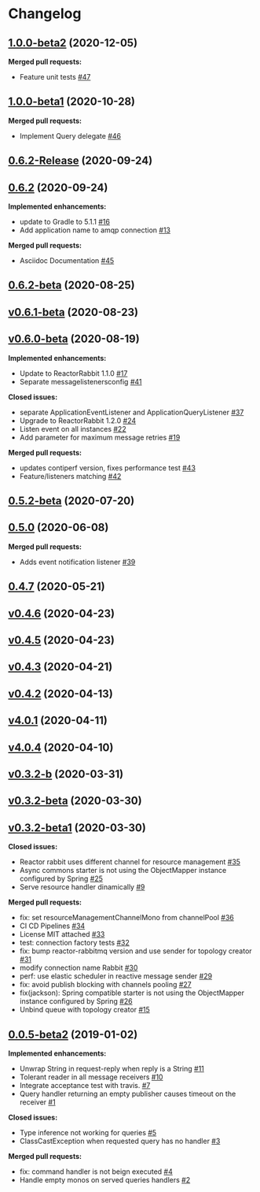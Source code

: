 # Changelog

## [1.0.0-beta2](https://github.com/reactive-commons/reactive-commons-java/tree/1.0.0-beta2) (2020-12-05)

**Merged pull requests:**

- Feature unit tests [\#47](https://github.com/reactive-commons/reactive-commons-java/pull/47)

## [1.0.0-beta1](https://github.com/reactive-commons/reactive-commons-java/tree/1.0.0-beta1) (2020-10-28)

**Merged pull requests:**

- Implement Query delegate [\#46](https://github.com/reactive-commons/reactive-commons-java/pull/46)

## [0.6.2-Release](https://github.com/reactive-commons/reactive-commons-java/tree/0.6.2-Release) (2020-09-24)

## [0.6.2](https://github.com/reactive-commons/reactive-commons-java/tree/0.6.2) (2020-09-24)

**Implemented enhancements:**

- update to Gradle to 5.1.1 [\#16](https://github.com/reactive-commons/reactive-commons-java/issues/16)
- Add application name to amqp connection [\#13](https://github.com/reactive-commons/reactive-commons-java/issues/13)

**Merged pull requests:**

- Asciidoc Documentation [\#45](https://github.com/reactive-commons/reactive-commons-java/pull/45)

## [0.6.2-beta](https://github.com/reactive-commons/reactive-commons-java/tree/0.6.2-beta) (2020-08-25)

## [v0.6.1-beta](https://github.com/reactive-commons/reactive-commons-java/tree/v0.6.1-beta) (2020-08-23)

## [v0.6.0-beta](https://github.com/reactive-commons/reactive-commons-java/tree/v0.6.0-beta) (2020-08-19)

**Implemented enhancements:**

- Update to ReactorRabbit 1.1.0 [\#17](https://github.com/reactive-commons/reactive-commons-java/issues/17)
- Separate messagelistenersconfig [\#41](https://github.com/reactive-commons/reactive-commons-java/pull/41)

**Closed issues:**

- separate ApplicationEventListener and ApplicationQueryListener [\#37](https://github.com/reactive-commons/reactive-commons-java/issues/37)
- Upgrade to ReactorRabbit 1.2.0 [\#24](https://github.com/reactive-commons/reactive-commons-java/issues/24)
- Listen event on all instances [\#22](https://github.com/reactive-commons/reactive-commons-java/issues/22)
- Add parameter for maximum message retries [\#19](https://github.com/reactive-commons/reactive-commons-java/issues/19)

**Merged pull requests:**

- updates contiperf version, fixes performance test [\#43](https://github.com/reactive-commons/reactive-commons-java/pull/43)
- Feature/listeners matching [\#42](https://github.com/reactive-commons/reactive-commons-java/pull/42)

## [0.5.2-beta](https://github.com/reactive-commons/reactive-commons-java/tree/0.5.2-beta) (2020-07-20)

## [0.5.0](https://github.com/reactive-commons/reactive-commons-java/tree/0.5.0) (2020-06-08)

**Merged pull requests:**

- Adds event notification listener [\#39](https://github.com/reactive-commons/reactive-commons-java/pull/39)

## [0.4.7](https://github.com/reactive-commons/reactive-commons-java/tree/0.4.7) (2020-05-21)

## [v0.4.6](https://github.com/reactive-commons/reactive-commons-java/tree/v0.4.6) (2020-04-23)

## [v0.4.5](https://github.com/reactive-commons/reactive-commons-java/tree/v0.4.5) (2020-04-23)

## [v0.4.3](https://github.com/reactive-commons/reactive-commons-java/tree/v0.4.3) (2020-04-21)

## [v0.4.2](https://github.com/reactive-commons/reactive-commons-java/tree/v0.4.2) (2020-04-13)

## [v4.0.1](https://github.com/reactive-commons/reactive-commons-java/tree/v4.0.1) (2020-04-11)

## [v4.0.4](https://github.com/reactive-commons/reactive-commons-java/tree/v4.0.4) (2020-04-10)

## [v0.3.2-b](https://github.com/reactive-commons/reactive-commons-java/tree/v0.3.2-b) (2020-03-31)

## [v0.3.2-beta](https://github.com/reactive-commons/reactive-commons-java/tree/v0.3.2-beta) (2020-03-30)

## [v0.3.2-beta1](https://github.com/reactive-commons/reactive-commons-java/tree/v0.3.2-beta1) (2020-03-30)

**Closed issues:**

- Reactor rabbit uses different channel for resource management [\#35](https://github.com/reactive-commons/reactive-commons-java/issues/35)
- Async commons starter is not using the ObjectMapper instance configured by Spring [\#25](https://github.com/reactive-commons/reactive-commons-java/issues/25)
- Serve resource handler dinamically [\#9](https://github.com/reactive-commons/reactive-commons-java/issues/9)

**Merged pull requests:**

- fix: set resourceManagementChannelMono from channelPool [\#36](https://github.com/reactive-commons/reactive-commons-java/pull/36)
- CI CD Pipelines [\#34](https://github.com/reactive-commons/reactive-commons-java/pull/34)
- License MIT attached [\#33](https://github.com/reactive-commons/reactive-commons-java/pull/33)
- test: connection factory tests [\#32](https://github.com/reactive-commons/reactive-commons-java/pull/32)
- fix: bump reactor-rabbitmq version and use sender for topology creator [\#31](https://github.com/reactive-commons/reactive-commons-java/pull/31)
- modify connection name Rabbit [\#30](https://github.com/reactive-commons/reactive-commons-java/pull/30)
- perf: use elastic scheduler in reactive message sender [\#29](https://github.com/reactive-commons/reactive-commons-java/pull/29)
- fix: avoid publish blocking with channels pooling [\#27](https://github.com/reactive-commons/reactive-commons-java/pull/27)
- fix\(jackson\): Spring compatible starter is not using the ObjectMapper instance configured by Spring [\#26](https://github.com/reactive-commons/reactive-commons-java/pull/26)
- Unbind queue with topology creator [\#15](https://github.com/reactive-commons/reactive-commons-java/pull/15)

## [0.0.5-beta2](https://github.com/reactive-commons/reactive-commons-java/tree/0.0.5-beta2) (2019-01-02)

**Implemented enhancements:**

- Unwrap String in request-reply when reply is a String [\#11](https://github.com/reactive-commons/reactive-commons-java/issues/11)
- Tolerant reader in all message receivers [\#10](https://github.com/reactive-commons/reactive-commons-java/issues/10)
- Integrate acceptance test with travis. [\#7](https://github.com/reactive-commons/reactive-commons-java/issues/7)
- Query handler returning an empty publisher causes timeout on the receiver [\#1](https://github.com/reactive-commons/reactive-commons-java/issues/1)

**Closed issues:**

- Type inference not working for queries [\#5](https://github.com/reactive-commons/reactive-commons-java/issues/5)
- ClassCastException when requested query has no handler [\#3](https://github.com/reactive-commons/reactive-commons-java/issues/3)

**Merged pull requests:**

- fix: command handler is not beign executed [\#4](https://github.com/reactive-commons/reactive-commons-java/pull/4)
- Handle empty monos on served queries handlers [\#2](https://github.com/reactive-commons/reactive-commons-java/pull/2)



